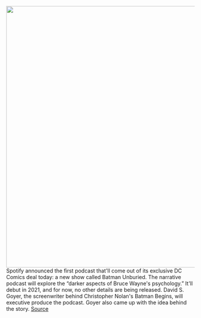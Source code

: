 <img src='https://cdn.vox-cdn.com/thumbor/4amU1IGkhKlxDOakiSro1sb7Phk=/0x0:1839x1226/1200x800/filters:focal(773x466:1067x760)/cdn.vox-cdn.com/uploads/chorus_image/image/67552622/Batman_Unburied.0.jpg' width='700px' /><br/>
Spotify announced the first podcast that'll come out of its exclusive DC Comics deal today: a new show called Batman Unburied. The narrative podcast will explore the “darker aspects of Bruce Wayne's psychology.” It'll debut in 2021, and for now, no other details are being released. David S. Goyer, the screenwriter behind Christopher Nolan's Batman Begins, will executive produce the podcast. Goyer also came up with the idea behind the story.
<a href='https://www.theverge.com/2020/9/29/21493298/spotify-dc-comics-batman-podcast-bruce-wayne-premiere'> Source <a/>